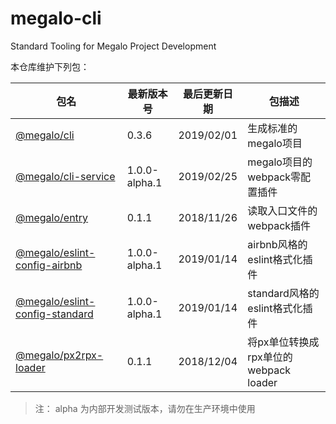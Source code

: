 # megalo-cli
Standard Tooling for Megalo Project Development 


本仓库维护下列包：

| 包名 | 最新版本号 | 最后更新日期 | 包描述
| ------ | ------ | ------ | ------ |
| [@megalo/cli](./packages/@megalo/cli) | 0.3.6 | 2019/02/01 | 生成标准的megalo项目 |
| [@megalo/cli-service](./packages/@megalo/cli-service) | 1.0.0-alpha.1 | 2019/02/25 | megalo项目的webpack零配置插件
| [@megalo/entry](./packages/@megalo/entry) | 0.1.1 | 2018/11/26 | 读取入口文件的webpack插件 |
| [@megalo/eslint-config-airbnb](./packages/@megalo/eslint-config-airbnb) | 1.0.0-alpha.1 | 2019/01/14 | airbnb风格的eslint格式化插件 |
| [@megalo/eslint-config-standard](./packages/@megalo/eslint-config-standard) | 1.0.0-alpha.1 | 2019/01/14 | standard风格的eslint格式化插件 |
| [@megalo/px2rpx-loader](./packages/@megalo/px2rpx-loader) | 0.1.1 | 2018/12/04 | 将px单位转换成rpx单位的webpack loader |

> 注： alpha 为内部开发测试版本，请勿在生产环境中使用